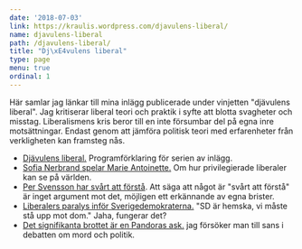 ```yaml
---
date: '2018-07-03'
link: https://kraulis.wordpress.com/djavulens-liberal/
name: djavulens-liberal
path: /djavulens-liberal/
title: "Dj\xE4vulens liberal"
type: page
menu: true
ordinal: 1
---
```

Här samlar jag länkar till mina inlägg publicerade under vinjetten "djävulens liberal". Jag kritiserar liberal teori och praktik i syfte att blotta svagheter och misstag. Liberalismens kris beror till en inte försumbar del på egna inre motsättningar. Endast genom att jämföra politisk teori med erfarenheter från verkligheten kan framsteg nås.

- [Djävulens liberal.](/2018/07/01/djavulens-liberal/) Programförklaring för serien av inlägg.
- [Sofia Nerbrand spelar Marie Antoinette.](/2018/07/03/djavulens-liberal-sofia-nerbrand-spelar-marie-antoinette/) Om hur privilegierade liberaler kan se på världen.
- [Per Svensson har svårt att förstå](/2018/07/05/djavulens-liberal-per-svensson-har-svart-att-forsta/). Att säga att något är "svårt att förstå" är inget argument mot det, möjligen ett erkännande av egna brister.
- [Liberalers paralys inför Sverigedemokraterna.](/2018/08/08/djavulens-liberal-liberalers-paralys-infor-sverigedemokraterna/) "SD är hemska, vi måste stå upp mot dom." Jaha, fungerar det?
- [Det signifikanta brottet är en Pandoras ask.](/2018/08/31/djavulens-liberal-det-signifikanta-brottet-ar-en-pandoras-ask/) jag försöker man till sans i debatten om mord och politik.

